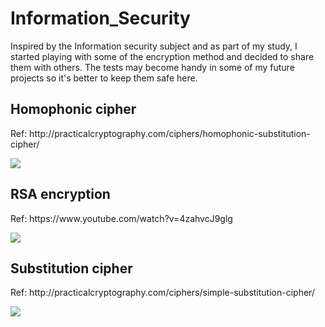 # Information_Security


Inspired by the Information security subject and as part of my study, I started playing with some of the encryption method and decided to share them with others.
The tests may become handy in some of my future projects so it's better to keep them safe here.


<h2>Homophonic cipher</h2>
<p>Ref: http://practicalcryptography.com/ciphers/homophonic-substitution-cipher/</p>
<image src="https://i.gyazo.com/03abe4aaedffb311ce3ab2546a4b1f24.png">

<h2>RSA encryption</h2>
<p>Ref: https://www.youtube.com/watch?v=4zahvcJ9glg</p>
<image src="https://i.gyazo.com/b389098bb42bf38dbe314b35a7d0c7a1.png">

<h2>Substitution cipher</h2>
<p>Ref: http://practicalcryptography.com/ciphers/simple-substitution-cipher/</p>
<image src='https://i.gyazo.com/583cd932ae082aec3062ed1d41b66320.png'>
